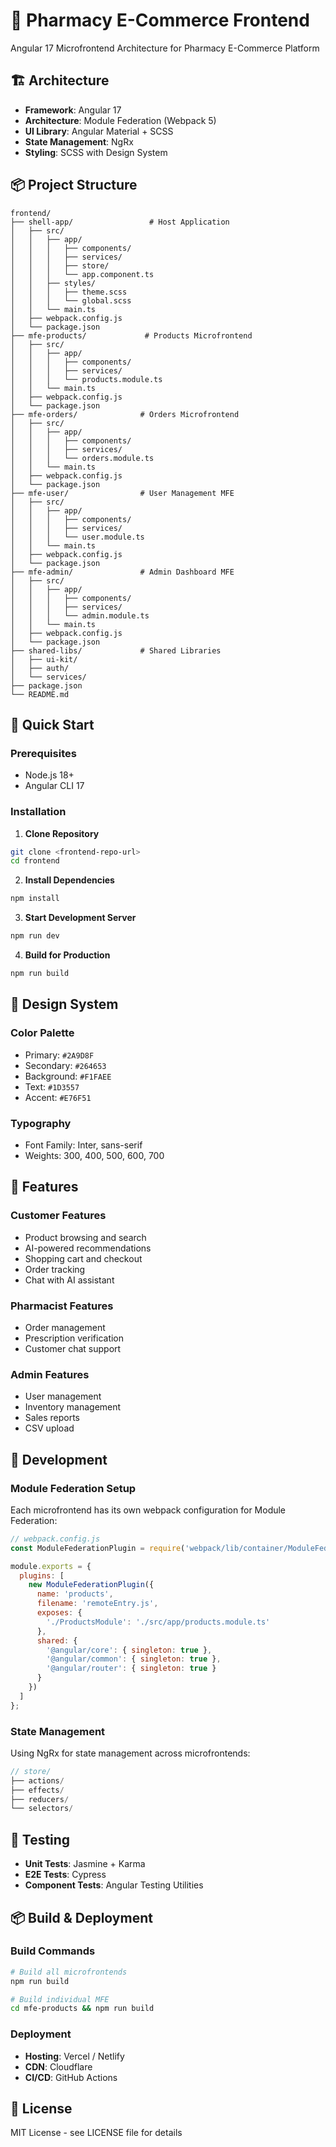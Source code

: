 # 💊 Pharmacy E-Commerce Frontend

Angular 17 Microfrontend Architecture for Pharmacy E-Commerce Platform

## 🏗️ Architecture

- **Framework**: Angular 17
- **Architecture**: Module Federation (Webpack 5)
- **UI Library**: Angular Material + SCSS
- **State Management**: NgRx
- **Styling**: SCSS with Design System

## 📦 Project Structure

```
frontend/
├── shell-app/                 # Host Application
│   ├── src/
│   │   ├── app/
│   │   │   ├── components/
│   │   │   ├── services/
│   │   │   ├── store/
│   │   │   └── app.component.ts
│   │   ├── styles/
│   │   │   ├── theme.scss
│   │   │   └── global.scss
│   │   └── main.ts
│   ├── webpack.config.js
│   └── package.json
├── mfe-products/             # Products Microfrontend
│   ├── src/
│   │   ├── app/
│   │   │   ├── components/
│   │   │   ├── services/
│   │   │   └── products.module.ts
│   │   └── main.ts
│   ├── webpack.config.js
│   └── package.json
├── mfe-orders/              # Orders Microfrontend
│   ├── src/
│   │   ├── app/
│   │   │   ├── components/
│   │   │   ├── services/
│   │   │   └── orders.module.ts
│   │   └── main.ts
│   ├── webpack.config.js
│   └── package.json
├── mfe-user/                # User Management MFE
│   ├── src/
│   │   ├── app/
│   │   │   ├── components/
│   │   │   ├── services/
│   │   │   └── user.module.ts
│   │   └── main.ts
│   ├── webpack.config.js
│   └── package.json
├── mfe-admin/               # Admin Dashboard MFE
│   ├── src/
│   │   ├── app/
│   │   │   ├── components/
│   │   │   ├── services/
│   │   │   └── admin.module.ts
│   │   └── main.ts
│   ├── webpack.config.js
│   └── package.json
├── shared-libs/             # Shared Libraries
│   ├── ui-kit/
│   ├── auth/
│   └── services/
├── package.json
└── README.md
```

## 🚀 Quick Start

### Prerequisites
- Node.js 18+
- Angular CLI 17

### Installation

1. **Clone Repository**
```bash
git clone <frontend-repo-url>
cd frontend
```

2. **Install Dependencies**
```bash
npm install
```

3. **Start Development Server**
```bash
npm run dev
```

4. **Build for Production**
```bash
npm run build
```

## 🎨 Design System

### Color Palette
- Primary: `#2A9D8F`
- Secondary: `#264653`
- Background: `#F1FAEE`
- Text: `#1D3557`
- Accent: `#E76F51`

### Typography
- Font Family: Inter, sans-serif
- Weights: 300, 400, 500, 600, 700

## 📱 Features

### Customer Features
- Product browsing and search
- AI-powered recommendations
- Shopping cart and checkout
- Order tracking
- Chat with AI assistant

### Pharmacist Features
- Order management
- Prescription verification
- Customer chat support

### Admin Features
- User management
- Inventory management
- Sales reports
- CSV upload

## 🔧 Development

### Module Federation Setup
Each microfrontend has its own webpack configuration for Module Federation:

```javascript
// webpack.config.js
const ModuleFederationPlugin = require('webpack/lib/container/ModuleFederationPlugin');

module.exports = {
  plugins: [
    new ModuleFederationPlugin({
      name: 'products',
      filename: 'remoteEntry.js',
      exposes: {
        './ProductsModule': './src/app/products.module.ts'
      },
      shared: {
        '@angular/core': { singleton: true },
        '@angular/common': { singleton: true },
        '@angular/router': { singleton: true }
      }
    })
  ]
};
```

### State Management
Using NgRx for state management across microfrontends:

```typescript
// store/
├── actions/
├── effects/
├── reducers/
└── selectors/
```

## 🧪 Testing

- **Unit Tests**: Jasmine + Karma
- **E2E Tests**: Cypress
- **Component Tests**: Angular Testing Utilities

## 📦 Build & Deployment

### Build Commands
```bash
# Build all microfrontends
npm run build

# Build individual MFE
cd mfe-products && npm run build
```

### Deployment
- **Hosting**: Vercel / Netlify
- **CDN**: Cloudflare
- **CI/CD**: GitHub Actions

## 📝 License

MIT License - see LICENSE file for details 